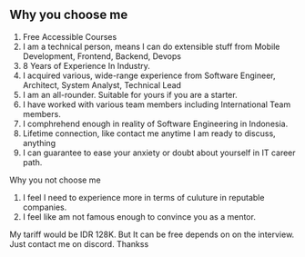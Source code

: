 ## Why you choose me

1. Free Accessible Courses
2. I am a technical person, means I can do extensible stuff from Mobile Development, Frontend, Backend, Devops
3. 8 Years of Experience In Industry.
4. I acquired various, wide-range experience from Software Engineer, Architect, System Analyst, Technical Lead
5. I am an all-rounder. Suitable for yours if you are a starter.
6. I have worked with various team members including International Team members.
7. I comphrehend enough in reality of Software Engineering in Indonesia.
8. Lifetime connection, like contact me anytime I am ready to discuss, anything
9. I can guarantee to ease your anxiety or doubt about yourself in IT career path.

Why you not choose me  
1. I feel I need to experience more in terms of culuture in reputable companies.
2. I feel like am not famous enough to convince you as a mentor.


My tariff would be IDR 128K. But It can be free depends on on the interview. Just contact me on discord. Thankss
